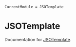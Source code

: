 ```@meta
CurrentModule = JSOTemplate
```

# JSOTemplate

Documentation for [JSOTemplate](https://github.com/JuliaSmoothOptimizers/JSOTemplate.jl).
<!-- TODO add ref to docs -->